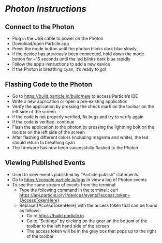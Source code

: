 # *Photon Instructions* 
## Connect to the Photon

*	Plug in the USB cable to power on the Photon
*	Download/open Particle app
*	Press the mode button until the photon blinks dark blue slowly
*	If the device has previously been connected, hold down the mode button for ~15 seconds until the led blinks dark blue rapidly
*	Follow the app’s instructions to add a new device 
*	If the Photon is breathing cyan, it’s ready to go!

## Flashing Code to the Photon

*	Go to https://build.particle.io/build/new to access Particle’s IDE
*	Write a new application or open a pre-existing application
*	Verify the application by pressing the check mark on the toolbar on the left side of the screen 
  *	If the code is not properly verified, fix bugs and try to verify again
  *	If the code is verified, continue
*	Flash the application to the photon by pressing the lightning bolt on the toolbar on the left side of the screen
*	After flashing different colors (including magenta and white), the led should return to breathing cyan 
*	The firmware has now been successfully flashed to the Photon  

## Viewing Published Events 

*	Used to view events published by “Particle.publish” statements
*	Go to https://console.particle.io/logs to view a log of Photon events
*	To see the same stream of events from the terminal:
    *	Type the following command in the terminal : curl https://api.particle.io/v1/devices/events?access_token={AccessTokenHere}
    *	Replace {AccessTokenHere} with the access token that can be found as follows:
        *	Go to https://build.particle.io
        *	Go to “Settings” by clicking on the gear on the bottom of the toolbar to the left hand side of the screen
        *	The access token will be in the grey box that pops up to the right of the toolbar 
